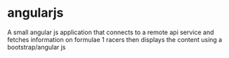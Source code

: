 # angularjs

A small angular js application that connects to a remote api service and fetches information on formulae 1 racers then displays the content using a bootstrap/angular js 
